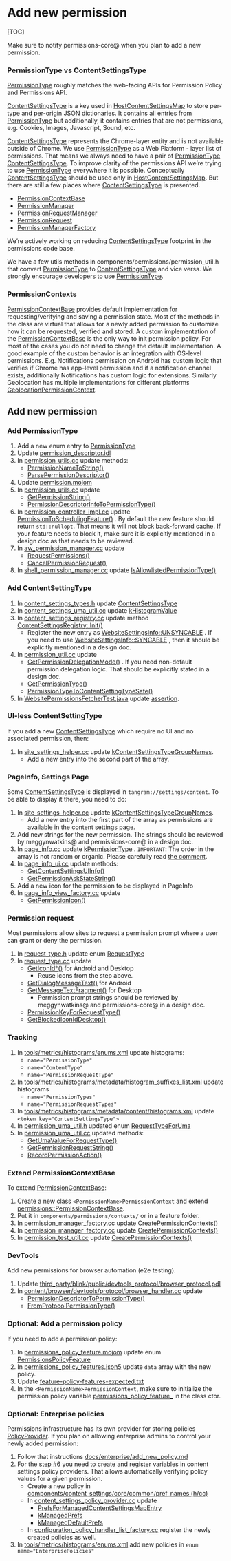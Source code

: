 # Add new permission

[TOC]

Make sure to notify permissions-core@ when you plan to add a new permission.

### PermissionType vs ContentSettingsType

[PermissionType](https://source.chromium.org/chromium/chromium/src/+/main:third_party/blink/public/common/permissions/permission_utils.h;l=23;drc=334d00e7293fa3a7127a6270f0c5720d5e46a7eb)
roughly matches the web-facing APIs for Permission Policy and Permissions API.

[ContentSettingsType](https://source.chromium.org/chromium/chromium/src/+/main:components/content_settings/core/common/content_settings_types.h)
is a key used in
[HostContentSettingsMap](https://cs.chromium.org/chromium/src/components/content_settings/core/browser/host_content_settings_map.h)
to store per-type and per-origin JSON dictionaries. It contains all entries from
[PermissionType](https://source.chromium.org/chromium/chromium/src/+/main:third_party/blink/public/common/permissions/permission_utils.h;l=23;drc=334d00e7293fa3a7127a6270f0c5720d5e46a7eb)
but additionally, it contains entries that are not permissions, e.g. Cookies,
Images, Javascript, Sound, etc.

[ContentSettingsType](https://source.chromium.org/chromium/chromium/src/+/main:components/content_settings/core/common/content_settings_types.h)
represents the Chrome-layer entity and is not available outside of Chrome. We
use
[PermissionType](https://source.chromium.org/chromium/chromium/src/+/main:third_party/blink/public/common/permissions/permission_utils.h;l=23;drc=334d00e7293fa3a7127a6270f0c5720d5e46a7eb)
as a Web Platform - layer list of permissions. That means we always need to have
a pair of
[PermissionType](https://source.chromium.org/chromium/chromium/src/+/main:third_party/blink/public/common/permissions/permission_utils.h;l=23;drc=334d00e7293fa3a7127a6270f0c5720d5e46a7eb)
[ContentSettingsType](https://source.chromium.org/chromium/chromium/src/+/main:components/content_settings/core/common/content_settings_types.h).
To improve clarity of the permissions API we’re trying to use
[PermissionType](https://source.chromium.org/chromium/chromium/src/+/main:third_party/blink/public/common/permissions/permission_utils.h;l=23;drc=334d00e7293fa3a7127a6270f0c5720d5e46a7eb)
everywhere it is possible. Conceptually
[ContentSettingsType](https://source.chromium.org/chromium/chromium/src/+/main:components/content_settings/core/common/content_settings_types.h)
should be used only in
[HostContentSettingsMap](https://cs.chromium.org/chromium/src/components/content_settings/core/browser/host_content_settings_map.h).
But there are still a few places where
[ContentSettingsType](https://source.chromium.org/chromium/chromium/src/+/main:components/content_settings/core/common/content_settings_types.h)
is presented.

* [PermissionContextBase](https://source.chromium.org/chromium/chromium/src/+/main:components/permissions/permission_context_base.h)
* [PermissionManager](https://source.chromium.org/chromium/chromium/src/+/main:components/permissions/permission_manager.h;drc=38bff96f36fb3980fef273c1066ba65a7b32da7c;l=44)
* [PermissionRequestManager](https://source.chromium.org/chromium/chromium/src/+/main:components/permissions/permission_request_manager.h)
* [PermissionRequest](https://source.chromium.org/chromium/chromium/src/+/main:components/permissions/permission_request.h)
* [PermissionManagerFactory](https://source.chromium.org/chromium/chromium/src/+/main:chrome/browser/permissions/permission_manager_factory.h)

We’re actively working on reducing [ContentSettingsType](https://source.chromium.org/chromium/chromium/src/+/main:components/content_settings/core/common/content_settings_types.h)
footprint in the permissions code base.

We have a few utils methods in components/permissions/permission_util.h that
convert [PermissionType](https://source.chromium.org/chromium/chromium/src/+/main:third_party/blink/public/common/permissions/permission_utils.h;l=23;drc=334d00e7293fa3a7127a6270f0c5720d5e46a7eb)
to
[ContentSettingsType](https://source.chromium.org/chromium/chromium/src/+/main:components/content_settings/core/common/content_settings_types.h)
and vice versa. We strongly encourage developers to use
[PermissionType](https://source.chromium.org/chromium/chromium/src/+/main:third_party/blink/public/common/permissions/permission_utils.h;l=23;drc=334d00e7293fa3a7127a6270f0c5720d5e46a7eb).

### PermissionContexts

[PermissionContextBase](https://source.chromium.org/chromium/chromium/src/+/main:components/permissions/permission_context_base.h)
provides default implementation for requesting/verifying and saving a permission
state. Most of the methods in the class are virtual that allows for a newly
added permission to customize how it can be requested, verified and stored. A
custom implementation of the
[PermissionContextBase](https://source.chromium.org/chromium/chromium/src/+/main:components/permissions/permission_context_base.h)
is the only way to init permission policy. For most of the cases you do not need
to change the default implementation. A good example of the custom behavior is
an integration with OS-level permissions. E.g. Notifications permission on
Android has custom logic that verifies if Chrome has app-level permission and if
a notification channel exists, additionally Notifications has custom logic for
extensions. Similarly Geolocation has multiple implementations for different
platforms
[GeolocationPermissionContext](https://source.chromium.org/chromium/chromium/src/+/main:components/permissions/contexts/geolocation_permission_context.h).

## Add new permission
### Add PermissionType
1. Add a new enum entry to [PermissionType](https://source.chromium.org/chromium/chromium/src/+/main:third_party/blink/public/common/permissions/permission_utils.h;l=23;drc=334d00e7293fa3a7127a6270f0c5720d5e46a7eb)
2. Update [permission_descriptor.idl](https://source.chromium.org/chromium/chromium/src/+/main:third_party/blink/renderer/modules/permissions/permission_descriptor.idl)
3. In  [permission_utils.cc](https://source.chromium.org/chromium/chromium/src/+/main:third_party/blink/renderer/modules/permissions/permission_utils.cc)
update methods:
    * [PermissionNameToString()](https://source.chromium.org/chromium/chromium/src/+/main:third_party/blink/renderer/modules/permissions/permission_utils.cc;l=56;drc=5a1dda5d1bf6b67b478b2d35dc478508318213cf)
    * [ParsePermissionDescriptor()](https://source.chromium.org/chromium/chromium/src/+/main:third_party/blink/renderer/modules/permissions/permission_utils.cc;l=148;drc=5a1dda5d1bf6b67b478b2d35dc478508318213cf)
4. Update [permission.mojom](https://source.chromium.org/chromium/chromium/src/+/main:third_party/blink/public/mojom/permissions/permission.mojom)
5. In [permission_utils.cc](https://source.chromium.org/chromium/chromium/src/+/main:third_party/blink/common/permissions/permission_utils.cc)
update
    * [GetPermissionString()](https://source.chromium.org/chromium/chromium/src/+/main:third_party/blink/common/permissions/permission_utils.cc;l=28;drc=caa1747121ee9f14ba7d4e346ea2dc5e7a2e05c0)
    * [PermissionDescriptorInfoToPermissionType()](https://source.chromium.org/chromium/chromium/src/+/main:third_party/blink/common/permissions/permission_utils.cc;l=126;drc=caa1747121ee9f14ba7d4e346ea2dc5e7a2e05c0)
6. In [permission_controller_impl.cc](https://source.chromium.org/chromium/chromium/src/+/main:content/browser/permissions/permission_controller_impl.cc)
update [PermissionToSchedulingFeature()](https://source.chromium.org/chromium/chromium/src/+/main:content/browser/permissions/permission_controller_impl.cc;l=31;drc=a989b8968ead0d1a80b285eef0a2acf9feb71c82)
. By default the new feature should return `std::nullopt`. That means it will
not block back-forward cache. If your feature needs to block it, make sure it is
explicitly mentioned in a design doc as that needs to be reviewed.
7. In [aw_permission_manager.cc](https://source.chromium.org/chromium/chromium/src/+/main:android_webview/browser/aw_permission_manager.cc)
update
    * [RequestPermissions()](https://source.chromium.org/chromium/chromium/src/+/main:android_webview/browser/aw_permission_manager.cc;l=252;drc=334d00e7293fa3a7127a6270f0c5720d5e46a7eb)
    * [CancelPermissionRequest()](https://source.chromium.org/chromium/chromium/src/+/main:android_webview/browser/aw_permission_manager.cc;l=514;drc=334d00e7293fa3a7127a6270f0c5720d5e46a7eb)
8. In [shell_permission_manager.cc](https://source.chromium.org/chromium/chromium/src/+/main:content/shell/browser/shell_permission_manager.cc)
update [IsAllowlistedPermissionType()](https://source.chromium.org/chromium/chromium/src/+/main:content/shell/browser/shell_permission_manager.cc;l=24;drc=334d00e7293fa3a7127a6270f0c5720d5e46a7eb)

### Add ContentSettingType
1. In [content_settings_types.h](https://source.chromium.org/chromium/chromium/src/+/main:components/content_settings/core/common/content_settings_types.h)
update
[ContentSettingsType](https://source.chromium.org/chromium/chromium/src/+/main:components/content_settings/core/common/content_settings_types.h;l=17;drc=0c2e6d2e27af976e1b28eebd7dacc7a0296bb1cc)
2. In [content_settings_uma_util.cc](https://source.chromium.org/chromium/chromium/src/+/main:components/content_settings/core/browser/content_settings_uma_util.cc)
update
[kHistogramValue](https://source.chromium.org/chromium/chromium/src/+/main:components/content_settings/core/browser/content_settings_uma_util.cc;drc=c6239d599e27bb680984bd6e86e69321b3fe5a9d;l=16)
3. In [content_settings_registry.cc](https://source.chromium.org/chromium/chromium/src/+/main:components/content_settings/core/browser/content_settings_registry.cc)
update method
[ContentSettingsRegistry::Init()](https://source.chromium.org/chromium/chromium/src/+/main:components/content_settings/core/browser/content_settings_registry.cc;l=122;drc=0c2e6d2e27af976e1b28eebd7dacc7a0296bb1cc)
    * Register the new entry as
    [WebsiteSettingsInfo::UNSYNCABLE](https://source.chromium.org/chromium/chromium/src/+/main:components/content_settings/core/browser/website_settings_info.h;drc=caa1747121ee9f14ba7d4e346ea2dc5e7a2e05c0;l=19)
    . If you need to use
    [WebsiteSettingsInfo::SYNCABLE](https://source.chromium.org/chromium/chromium/src/+/main:components/content_settings/core/browser/website_settings_info.h;l=23;drc=caa1747121ee9f14ba7d4e346ea2dc5e7a2e05c0)
    , then it should be explicitly mentioned in a design doc.
4. In [permission_util.cc](https://source.chromium.org/chromium/chromium/src/+/main:components/permissions/permission_util.cc)
update
    * [GetPermissionDelegationMode()](https://source.chromium.org/chromium/chromium/src/+/main:components/permissions/permission_util.cc;l=49;drc=334d00e7293fa3a7127a6270f0c5720d5e46a7eb)
. If you need non-default permission delegation logic. That should be explicitly stated in a design doc.
    * [GetPermissionType()](https://source.chromium.org/chromium/chromium/src/+/main:components/permissions/permission_util.cc;l=78;drc=caa1747121ee9f14ba7d4e346ea2dc5e7a2e05c0)
    * [PermissionTypeToContentSettingTypeSafe()](https://source.chromium.org/chromium/chromium/src/+/main:components/permissions/permission_util.cc;l=229;drc=caa1747121ee9f14ba7d4e346ea2dc5e7a2e05c0)
5. In [WebsitePermissionsFetcherTest.java](https://source.chromium.org/chromium/chromium/src/+/main:chrome/android/javatests/src/org/chromium/chrome/browser/site_settings/WebsitePermissionsFetcherTest.java) update [assertion](https://source.chromium.org/chromium/chromium/src/+/main:chrome/android/javatests/src/org/chromium/chrome/browser/site_settings/WebsitePermissionsFetcherTest.java;l=516;drc=c08fa134ac65f3bec52794d30281c98d18c7aa0f).

### UI-less ContentSettingType
If you add a new [ContentSettingsType](https://source.chromium.org/chromium/chromium/src/+/main:components/content_settings/core/common/content_settings_types.h;l=17;drc=0c2e6d2e27af976e1b28eebd7dacc7a0296bb1cc)
which require no UI and no associated permission, then:

1. In [site_settings_helper.cc](https://source.chromium.org/chromium/chromium/src/+/main:chrome/browser/ui/webui/settings/site_settings_helper.cc) update
[kContentSettingsTypeGroupNames](https://source.chromium.org/chromium/chromium/src/+/main:chrome/browser/ui/webui/settings/site_settings_helper.cc;l=78;drc=a58357a4ec6a0ebc1630fe2504974273e44d2814).
    * Add a new entry into the second part of the array.

### PageInfo, Settings Page

Some [ContentSettingsType](https://source.chromium.org/chromium/chromium/src/+/main:components/content_settings/core/common/content_settings_types.h;l=17;drc=0c2e6d2e27af976e1b28eebd7dacc7a0296bb1cc) is displayed in `tangram://settings/content`. To be able to display it there, you need to do:

1. In [site_settings_helper.cc](https://source.chromium.org/chromium/chromium/src/+/main:chrome/browser/ui/webui/settings/site_settings_helper.cc) update [kContentSettingsTypeGroupNames](https://source.chromium.org/chromium/chromium/src/+/main:chrome/browser/ui/webui/settings/site_settings_helper.cc;l=78;drc=a58357a4ec6a0ebc1630fe2504974273e44d2814).
    * Add a new entry into the first part of the array as permissions are
    available in the content settings page.
2. Add new strings for the new permission. The strings should be reviewed by
meggynwatkins@ and permissions-core@ in a design doc.
3. In [page_info.cc](https://source.chromium.org/chromium/chromium/src/+/main:components/page_info/page_info.cc)
update [kPermissionType](https://source.chromium.org/chromium/chromium/src/+/main:components/page_info/page_info.cc;l=89;drc=796b971e6e0d1b033bda58b31e9f24d397ad6178)
. `IMPORTANT`: The order in the array is not random or organic. Please carefully
read [the comment](https://source.chromium.org/chromium/chromium/src/+/main:components/page_info/page_info.cc;l=86-88;drc=796b971e6e0d1b033bda58b31e9f24d397ad6178).
4. In [page_info_ui.cc](https://source.chromium.org/chromium/chromium/src/+/main:components/page_info/page_info_ui.cc)
update methods:
    * [GetContentSettingsUIInfo()](https://source.chromium.org/chromium/chromium/src/+/main:components/page_info/page_info_ui.cc;l=132;drc=0c2e6d2e27af976e1b28eebd7dacc7a0296bb1cc)
    * [GetPermissionAskStateString()](https://source.chromium.org/chromium/chromium/src/+/main:components/page_info/page_info_ui.cc;l=299;drc=0c2e6d2e27af976e1b28eebd7dacc7a0296bb1cc)
5. Add a new icon for the permission to be displayed in PageInfo
6. In [page_info_view_factory.cc](https://source.chromium.org/chromium/chromium/src/+/main:chrome/browser/ui/views/page_info/page_info_view_factory.cc) update
    * [GetPermissionIcon()](https://source.chromium.org/chromium/chromium/src/+/main:chrome/browser/ui/views/page_info/page_info_view_factory.cc;l=246;drc=497b76a1ed8d0ba3a870484cbd1f34a1392fedf6)

### Permission request
Most permissions allow sites to request a permission prompt where a user can grant or deny the permission.

1. In [request_type.h](https://source.chromium.org/chromium/chromium/src/+/main:components/permissions/request_type.h)
update enum [RequestType](https://source.chromium.org/chromium/chromium/src/+/main:components/permissions/request_type.h;l=22;drc=caa1747121ee9f14ba7d4e346ea2dc5e7a2e05c0)
2. In [request_type.cc](https://source.chromium.org/chromium/chromium/src/+/main:components/permissions/request_type.cc) update
    * [GetIconId*()](https://source.chromium.org/chromium/chromium/src/+/main:components/permissions/request_type.cc;l=269;drc=c970b8647281cc3fc7ffe1288ce7c5f2e5f7acf6) for Android and Desktop
        * Reuse icons from the step above.
    * [GetDialogMessageText()](https://source.chromium.org/chromium/chromium/src/+/main:components/permissions/permission_request.cc;l=44;drc=caa1747121ee9f14ba7d4e346ea2dc5e7a2e05c0) for Android
    * [GetMessageTextFragment()](https://source.chromium.org/chromium/chromium/src/+/main:components/permissions/permission_request.cc;l=166;drc=caa1747121ee9f14ba7d4e346ea2dc5e7a2e05c0) for Desktop
        * Permission prompt strings should be reviewed by meggynwatkins@ and permissions-core@ in a design doc.
    * [PermissionKeyForRequestType()](https://source.chromium.org/chromium/chromium/src/+/main:components/permissions/request_type.cc;l=288;drc=caa1747121ee9f14ba7d4e346ea2dc5e7a2e05c0)
    * [GetBlockedIconIdDesktop()](https://source.chromium.org/chromium/chromium/src/+/main:components/permissions/request_type.cc;l=116;drc=caa1747121ee9f14ba7d4e346ea2dc5e7a2e05c0)

### Tracking
1. In [tools/metrics/histograms/enums.xml](https://source.chromium.org/chromium/chromium/src/+/main:tools/metrics/histograms/enums.xml)
update histograms:
    * `name="PermissionType"`
    * `name="ContentType"`
    * `name="PermissionRequestType"`
2. In  [tools/metrics/histograms/metadata/histogram_suffixes_list.xml](https://source.chromium.org/chromium/chromium/src/+/main:tools/metrics/histograms/metadata/histogram_suffixes_list.xml)
update histograms
    * `name="PermissionTypes"`
    * `name="PermissionRequestTypes"`
3. In [tools/metrics/histograms/metadata/content/histograms.xml](https://source.chromium.org/chromium/chromium/src/+/main:tools/metrics/histograms/metadata/content/histograms.xml) update `<token key="ContentSettingsType">`
4. In [permission_uma_util.h](https://source.chromium.org/chromium/chromium/src/+/main:components/permissions/permission_uma_util.h)
updated enum
[RequestTypeForUma](https://source.chromium.org/chromium/chromium/src/+/main:components/permissions/permission_uma_util.h;l=41;drc=796b971e6e0d1b033bda58b31e9f24d397ad6178)
5. In [permission_uma_util.cc](https://source.chromium.org/chromium/chromium/src/+/main:components/permissions/permission_uma_util.cc)
updated methods:
    * [GetUmaValueForRequestType()](https://source.chromium.org/chromium/chromium/src/+/main:components/permissions/permission_uma_util.cc;l=55;drc=caa1747121ee9f14ba7d4e346ea2dc5e7a2e05c0)
    * [GetPermissionRequestString()](https://source.chromium.org/chromium/chromium/src/+/main:components/permissions/permission_uma_util.cc;l=117;drc=caa1747121ee9f14ba7d4e346ea2dc5e7a2e05c0)
    * [RecordPermissionAction()](https://source.chromium.org/chromium/chromium/src/+/main:components/permissions/permission_uma_util.cc;l=843-914;drc=caa1747121ee9f14ba7d4e346ea2dc5e7a2e05c0)

### Extend PermissionContextBase
To extend [PermissionContextBase](https://source.chromium.org/chromium/chromium/src/+/main:components/permissions/permission_context_base.h):

1. Create a new class `<PermissionName>PermissionContext` and extend
[permissions::PermissionContextBase](https://source.chromium.org/chromium/chromium/src/+/main:components/permissions/permission_context_base.h).
2. Put it in `components/permissions/contexts/` or in a feature folder.
3. In [permission_manager_factory.cc](https://source.chromium.org/chromium/chromium/src/+/main:chrome/browser/permissions/permission_manager_factory.cc) update [CreatePermissionContexts()](https://source.chromium.org/chromium/chromium/src/+/main:chrome/browser/permissions/permission_manager_factory.cc;l=50;drc=c970b8647281cc3fc7ffe1288ce7c5f2e5f7acf6)
4. In [permission_manager_factory.cc](https://source.chromium.org/chromium/chromium/src/+/main:weblayer/browser/permissions/permission_manager_factory.cc) update [CreatePermissionContexts()](https://source.chromium.org/chromium/chromium/src/+/main:weblayer/browser/permissions/permission_manager_factory.cc;l=61;drc=0e1f7e00e6ee851f977f5f37d711ee5d4e9b28eb)
5. In [permission_test_util.cc](https://source.chromium.org/chromium/chromium/src/+/main:components/permissions/test/permission_test_util.cc) update [CreatePermissionContexts()](https://source.chromium.org/chromium/chromium/src/+/main:components/permissions/test/permission_test_util.cc;l=46;drc=0e1f7e00e6ee851f977f5f37d711ee5d4e9b28eb)

### DevTools
Add new permissions for browser automation (e2e testing).

1. Update [third_party/blink/public/devtools_protocol/browser_protocol.pdl](https://source.chromium.org/chromium/chromium/src/+/main:third_party/blink/public/devtools_protocol/browser_protocol.pdl)
2. In [content/browser/devtools/protocol/browser_handler.cc](https://source.chromium.org/chromium/chromium/src/+/main:content/browser/devtools/protocol/browser_handler.cc)
update
    * [PermissionDescriptorToPermissionType()](https://source.chromium.org/chromium/chromium/src/+/main:content/browser/devtools/protocol/browser_handler.cc;l=152;drc=f7065e23ad878a5f85f9c43eff6c0381474db2fe)
    * [FromProtocolPermissionType()](https://source.chromium.org/chromium/chromium/src/+/main:content/browser/devtools/protocol/browser_handler.cc;l=223;drc=f7065e23ad878a5f85f9c43eff6c0381474db2fe)


### Optional: Add a permission policy
If you need to add a permission policy:

1. In [permissions_policy_feature.mojom](https://source.chromium.org/chromium/chromium/src/+/main:third_party/blink/public/mojom/permissions_policy/permissions_policy_feature.mojom)
update enum
[PermissionsPolicyFeature](https://source.chromium.org/chromium/chromium/src/+/main:third_party/blink/public/mojom/permissions_policy/permissions_policy_feature.mojom;l=16;drc=272becfe736870f18b79355d73475a5eb86c93b1)
2. In [permissions_policy_features.json5](https://source.chromium.org/chromium/chromium/src/+/main:third_party/blink/renderer/core/permissions_policy/permissions_policy_features.json5)
update `data` array with the new policy.
5. Update [feature-policy-features-expected.txt](https://source.chromium.org/chromium/chromium/src/+/main:third_party/blink/web_tests/webexposed/feature-policy-features-expected.txt)
6. In the `<PermissionName>PermissionContext`, make sure to initialize the permission policy variable
[permissions_policy_feature_](https://source.chromium.org/chromium/chromium/src/+/main:components/permissions/permission_context_base.h;l=223;drc=caa1747121ee9f14ba7d4e346ea2dc5e7a2e05c0)
in the class ctor.

### Optional: Enterprise policies
Permissions infrastructure has its own provider for storing policies
[PolicyProvider](https://source.chromium.org/chromium/chromium/src/+/main:components/content_settings/core/browser/content_settings_policy_provider.h).
If you plan on allowing enterprise admins to control your newly added
permission:

1. Follow that instructions [docs/enterprise/add_new_policy.md](https://source.chromium.org/chromium/chromium/src/+/main:docs/enterprise/add_new_policy.md#adding-a-new-policy)
2. For the [step #6](https://source.chromium.org/chromium/chromium/src/+/main:docs/enterprise/add_new_policy.md;l=98-111;drc=cd66a348b90e5260b5ff0ac6da36ef99e9b328f9)
you need to create and register variables in content settings policy providers.
That allows automatically verifying policy values for a given permission.
    * Create a new policy in
    [components/content_settings/core/common/pref_names.(h/cc)](https://source.chromium.org/chromium/chromium/src/+/main:components/content_settings/core/common/pref_names.h)
    * In
    [content_settings_policy_provider.cc](https://source.chromium.org/chromium/chromium/src/+/main:components/content_settings/core/common/pref_names.cc)
update
        * [PrefsForManagedContentSettingsMapEntry](https://source.chromium.org/chromium/chromium/src/+/main:components/content_settings/core/browser/content_settings_policy_provider.cc;l=35;drc=0c2e6d2e27af976e1b28eebd7dacc7a0296bb1cc)
        * [kManagedPrefs](https://source.chromium.org/chromium/chromium/src/+/main:components/content_settings/core/browser/content_settings_policy_provider.cc;l=112;drc=0c2e6d2e27af976e1b28eebd7dacc7a0296bb1cc)
        * [kManagedDefaultPrefs](https://source.chromium.org/chromium/chromium/src/+/main:components/content_settings/core/browser/content_settings_policy_provider.cc;l=159;drc=0c2e6d2e27af976e1b28eebd7dacc7a0296bb1cc)
    * In ​[configuration_policy_handler_list_factory.cc](https://source.chromium.org/chromium/chromium/src/+/main:chrome/browser/policy/configuration_policy_handler_list_factory.cc)
    register the newly created policies as well.
3. In [tools/metrics/histograms/enums.xml](https://source.chromium.org/chromium/chromium/src/+/main:tools/metrics/histograms/enums.xml)
add new policies in `enum name="EnterprisePolicies"`
